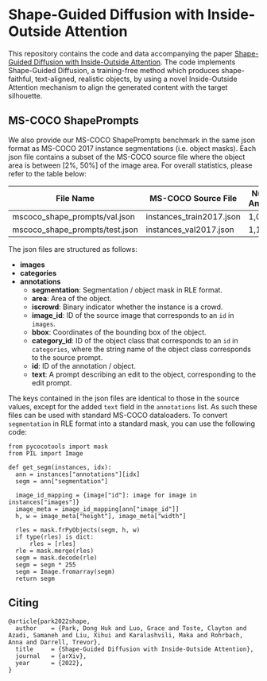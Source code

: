 # Shape-Guided Diffusion with Inside-Outside Attention
This repository contains the code and data accompanying the paper [Shape-Guided Diffusion with Inside-Outside Attention](shape-guided-diffusion.github.io). The code implements Shape-Guided Diffusion, a training-free method which produces shape-faithful, text-aligned, realistic objects, by using a novel Inside-Outside Attention mechanism to align the generated content with the target silhouette.

## MS-COCO ShapePrompts
We also provide our MS-COCO ShapePrompts benchmark in the same json format as MS-COCO 2017 instance segmentations (i.e. object masks). Each json file contains a subset of the MS-COCO source file where the object area is between [2%, 50%] of the image area. For overall statistics, please refer to the table below:

| File Name                         | MS-COCO Source File       | Number of Annotations |
| --------------------------------- | ------------------------- | --------------------- |
| mscoco_shape_prompts/val.json     | instances_train2017.json  | 1,000                 |
| mscoco_shape_prompts/test.json    | instances_val2017.json    | 1,149                 |

The json files are structured as follows:
- **images**
- **categories**
- **annotations**
    - **segmentation**: Segmentation / object mask in RLE format.
    - **area**: Area of the object.
    - **iscrowd**: Binary indicator whether the instance is a crowd.
    - **image_id**: ID of the source image that corresponds to an `id` in `images`.
    - **bbox**: Coordinates of the bounding box of the object.
    - **category_id**: ID of the object class that corresponds to an `id` in `categories`, where the string name of the object class corresponds to the source prompt.
    - **id**: ID of the annotation / object.
    - **text**: A prompt describing an edit to the object, corresponding to the edit prompt.

The keys contained in the json files are identical to those in the source values, except for the added `text` field in the `annotations` list. As such these files can be used with standard MS-COCO dataloaders. To convert `segmentation` in RLE format into a standard mask, you can use the following code:

```
from pycocotools import mask
from PIL import Image

def get_segm(instances, idx):
  ann = instances["annotations"][idx]
  segm = ann["segmentation"]
  
  image_id_mapping = {image["id"]: image for image in instances["images"]}
  image_meta = image_id_mapping[ann["image_id"]]
  h, w = image_meta["height"], image_meta["width"]

  rles = mask.frPyObjects(segm, h, w)
  if type(rles) is dict:
      rles = [rles]
  rle = mask.merge(rles)
  segm = mask.decode(rle)
  segm = segm * 255
  segm = Image.fromarray(segm)
  return segm
```

## Citing
```
@article{park2022shape,
  author    = {Park, Dong Huk and Luo, Grace and Toste, Clayton and Azadi, Samaneh and Liu, Xihui and Karalashvili, Maka and Rohrbach, Anna and Darrell, Trevor},
  title     = {Shape-Guided Diffusion with Inside-Outside Attention},
  journal   = {arXiv},
  year      = {2022},
}
```